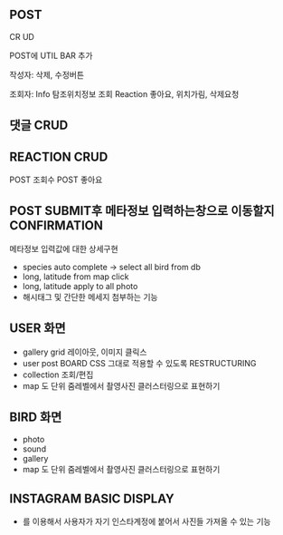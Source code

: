 
## POST 

CR
UD

POST에 UTIL BAR 추가

작성자:
    삭제, 수정버튼

조회자:
    Info
        탐조위치정보 조회
    Reaction
        좋아요, 위치가림, 삭제요청


## 댓글 CRUD



## REACTION CRUD

POST 조회수
POST 좋아요


## POST SUBMIT후 메타정보 입력하는창으로 이동할지 CONFIRMATION

메타정보 입력값에 대한 상세구현

- species auto complete -> select all bird from db
- long, latitude from map click
- long, latitude apply to all photo
- 해시태그 및 간단한 메세지 첨부하는 기능



## USER 화면

- gallery 
    grid 레이아웃, 이미지 클릭스 
- user post
    BOARD CSS 그대로 적용할 수 있도록 RESTRUCTURING
- collection
    조회/편집
- map
    도 단위 줌레벨에서 촬영사진 클러스터링으로 표현하기

## BIRD 화면

- photo
- sound
- gallery
- map
    도 단위 줌레벨에서 촬영사진 클러스터링으로 표현하기



## INSTAGRAM BASIC DISPLAY

- 를 이용해서 사용자가 자기 인스타계정에 붙어서 사진들 가져올 수 있는 기능